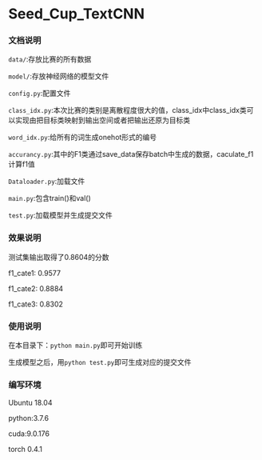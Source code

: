# Seed_Cup_TextCNN
### 文档说明
`data/`:存放比赛的所有数据

`model/`:存放神经网络的模型文件

`config.py`:配置文件

`class_idx.py`:本次比赛的类别是离散程度很大的值，class_idx中class_idx类可以实现由把目标类映射到输出空间或者把输出还原为目标类

`word_idx.py`:给所有的词生成onehot形式的编号

`accurancy.py`:其中的F1类通过save_data保存batch中生成的数据，caculate_f1计算f1值

`Dataloader.py`:加载文件

`main.py`:包含train()和val()

`test.py`:加载模型并生成提交文件

### 效果说明
测试集输出取得了0.8604的分数

f1_cate1: 0.9577

f1_cate2: 0.8884

f1_cate3: 0.8302
### 使用说明
在本目录下：`python main.py`即可开始训练

生成模型之后，用`python test.py`即可生成对应的提交文件
### 编写环境
Ubuntu 18.04

python:3.7.6

cuda:9.0.176

torch 0.4.1
